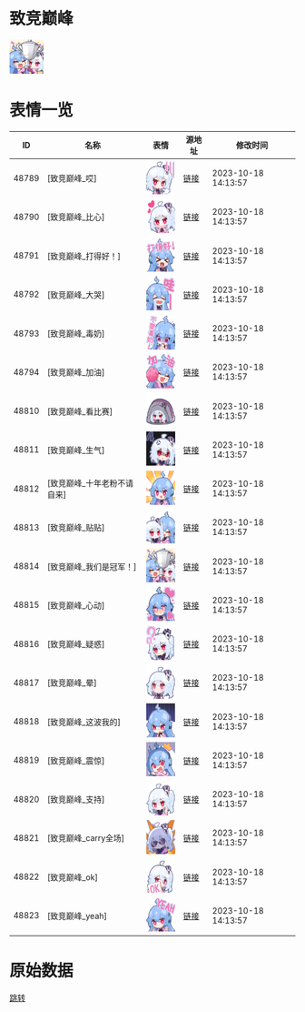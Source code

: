 # 致竞巅峰

<img src="./cover.png" height="60" alt="cover" />

# 表情一览

|ID|名称|表情|源地址|修改时间|
|----|----|----|----|----|
|48789|[致竞巅峰_哎]|<img src="./pic/048789_%5B致竞巅峰_哎%5D.png" height="60" alt="哎"/>|[链接](https://i0.hdslb.com/bfs/emote/c1f57e617a6609293a03e1ce7a3f86f242b6481c.png)|2023-10-18 14:13:57|
|48790|[致竞巅峰_比心]|<img src="./pic/048790_%5B致竞巅峰_比心%5D.png" height="60" alt="比心"/>|[链接](https://i0.hdslb.com/bfs/emote/b6b36b289074c9808428750abd010e294e6f0d8b.png)|2023-10-18 14:13:57|
|48791|[致竞巅峰_打得好！]|<img src="./pic/048791_%5B致竞巅峰_打得好！%5D.png" height="60" alt="打得好！"/>|[链接](https://i0.hdslb.com/bfs/emote/c36b98c904c5d0af0dad9580b38bd477f5260316.png)|2023-10-18 14:13:57|
|48792|[致竞巅峰_大哭]|<img src="./pic/048792_%5B致竞巅峰_大哭%5D.png" height="60" alt="大哭"/>|[链接](https://i0.hdslb.com/bfs/emote/7ac29e59c83fc362db059b08028b9cd13f519c9f.png)|2023-10-18 14:13:57|
|48793|[致竞巅峰_毒奶]|<img src="./pic/048793_%5B致竞巅峰_毒奶%5D.png" height="60" alt="毒奶"/>|[链接](https://i0.hdslb.com/bfs/emote/d944d4ef02b81017ebd78ef035ffa527e9f31ba6.png)|2023-10-18 14:13:57|
|48794|[致竞巅峰_加油]|<img src="./pic/048794_%5B致竞巅峰_加油%5D.png" height="60" alt="加油"/>|[链接](https://i0.hdslb.com/bfs/emote/83b15e2018a20438377cf74f86af5f1a2592214c.png)|2023-10-18 14:13:57|
|48810|[致竞巅峰_看比赛]|<img src="./pic/048810_%5B致竞巅峰_看比赛%5D.png" height="60" alt="看比赛"/>|[链接](https://i0.hdslb.com/bfs/emote/485a33b60d0d3b1f510035debee0e62f3d052388.png)|2023-10-18 14:13:57|
|48811|[致竞巅峰_生气]|<img src="./pic/048811_%5B致竞巅峰_生气%5D.png" height="60" alt="生气"/>|[链接](https://i0.hdslb.com/bfs/emote/9d20209b8c820fa68b577eaf395a3768d97a0fc5.png)|2023-10-18 14:13:57|
|48812|[致竞巅峰_十年老粉不请自来]|<img src="./pic/048812_%5B致竞巅峰_十年老粉不请自来%5D.png" height="60" alt="十年老粉不请自来"/>|[链接](https://i0.hdslb.com/bfs/emote/61bcd163f6e5aac17240baefd794afcacb08208e.png)|2023-10-18 14:13:57|
|48813|[致竞巅峰_贴贴]|<img src="./pic/048813_%5B致竞巅峰_贴贴%5D.png" height="60" alt="贴贴"/>|[链接](https://i0.hdslb.com/bfs/emote/22e5c013ab0f52706a4d9968ca751d6ef2c8e260.png)|2023-10-18 14:13:57|
|48814|[致竞巅峰_我们是冠军！]|<img src="./pic/048814_%5B致竞巅峰_我们是冠军！%5D.png" height="60" alt="我们是冠军！"/>|[链接](https://i0.hdslb.com/bfs/emote/522cfc2796325056132c28a1bcf95764f67833ab.png)|2023-10-18 14:13:57|
|48815|[致竞巅峰_心动]|<img src="./pic/048815_%5B致竞巅峰_心动%5D.png" height="60" alt="心动"/>|[链接](https://i0.hdslb.com/bfs/emote/8e24412baee01214e41820b0299ffe21564f88c2.png)|2023-10-18 14:13:57|
|48816|[致竞巅峰_疑惑]|<img src="./pic/048816_%5B致竞巅峰_疑惑%5D.png" height="60" alt="疑惑"/>|[链接](https://i0.hdslb.com/bfs/emote/e1fc04546795c3cfe5a47b785c81584ceabd2536.png)|2023-10-18 14:13:57|
|48817|[致竞巅峰_晕]|<img src="./pic/048817_%5B致竞巅峰_晕%5D.png" height="60" alt="晕"/>|[链接](https://i0.hdslb.com/bfs/emote/1d4f5d14a1f1b1efcf30fccabd28add1d98f51ef.png)|2023-10-18 14:13:57|
|48818|[致竞巅峰_这波我的]|<img src="./pic/048818_%5B致竞巅峰_这波我的%5D.png" height="60" alt="这波我的"/>|[链接](https://i0.hdslb.com/bfs/emote/11fb5396c8e901f9d37f5562fd25a4c35571b1d0.png)|2023-10-18 14:13:57|
|48819|[致竞巅峰_震惊]|<img src="./pic/048819_%5B致竞巅峰_震惊%5D.png" height="60" alt="震惊"/>|[链接](https://i0.hdslb.com/bfs/emote/cdd3aa8d8a185cc6f9e566722e9a5c633d1da55b.png)|2023-10-18 14:13:57|
|48820|[致竞巅峰_支持]|<img src="./pic/048820_%5B致竞巅峰_支持%5D.png" height="60" alt="支持"/>|[链接](https://i0.hdslb.com/bfs/emote/ca9ebd0ecb00715a1c988de6622367cf4a44932f.png)|2023-10-18 14:13:57|
|48821|[致竞巅峰_carry全场]|<img src="./pic/048821_%5B致竞巅峰_carry全场%5D.png" height="60" alt="carry全场"/>|[链接](https://i0.hdslb.com/bfs/emote/be4a6ddafd296434b7b41c0fd2756928cd33c5cc.png)|2023-10-18 14:13:57|
|48822|[致竞巅峰_ok]|<img src="./pic/048822_%5B致竞巅峰_ok%5D.png" height="60" alt="ok"/>|[链接](https://i0.hdslb.com/bfs/emote/0766854abf5f848729132d56e9f28a6b18d69d90.png)|2023-10-18 14:13:57|
|48823|[致竞巅峰_yeah]|<img src="./pic/048823_%5B致竞巅峰_yeah%5D.png" height="60" alt="yeah"/>|[链接](https://i0.hdslb.com/bfs/emote/46ec58ee6fed7c081fb23823c9c5cdbbba4e1a8b.png)|2023-10-18 14:13:57|

# 原始数据

[跳转](./raw.json)

